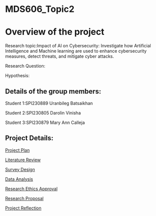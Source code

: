 # MDS606_Topic2

# Overview of the project

Research topic:Impact of AI on Cybersecurity: Investigate how Artificial Intelligence and Machine learning are used to enhance cybersecurity measures, detect threats, and mitigate cyber attacks.

Research Question:


Hypothesis:

## Details of the group members:
Student 1:SPI230889 Uranbileg Batsaikhan

Student 2:SPI230805 Darolin Vinisha

Student 3:SPI230879 Mary Ann Calleja

## Project Details:
[Project Plan](ProjectDetails.md)

[Literature Review](LiteratureReview.md)

[Survey Design](SurveyDesign.md)

[Data Analysis](DataAnalysis.md)

[Research Ethics Approval](ResearchEthicsApproval.md)

[Research Proposal](ResearchProposal.md)

[Project Reflection](ProjectReflection.md)



